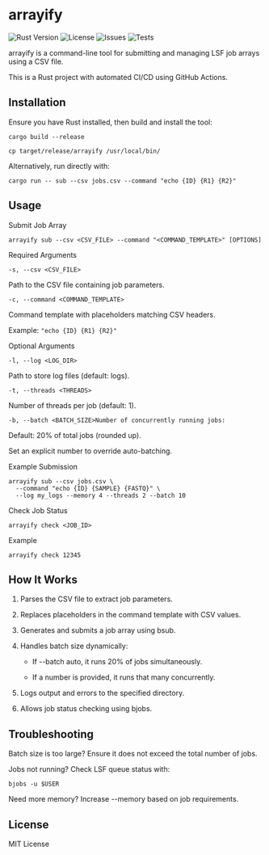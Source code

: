 # arrayify

![Rust Version](https://img.shields.io/badge/Rust-1.85.0-blue?style=flat-square)
![License](https://img.shields.io/badge/License-MIT-green?style=flat-square)
![Issues](https://img.shields.io/github/issues/SamD28/arrayify)
![Tests](https://github.com/SamD28/arrayify/actions/workflows/rust.yml/badge.svg)

arrayify is a command-line tool for submitting and managing LSF job arrays using a CSV file.

This is a Rust project with automated CI/CD using GitHub Actions.

## Installation

Ensure you have Rust installed, then build and install the tool:

```
cargo build --release
```
```
cp target/release/arrayify /usr/local/bin/
```

Alternatively, run directly with:

```
cargo run -- sub --csv jobs.csv --command "echo {ID} {R1} {R2}"
```

## Usage

Submit Job Array

```
arrayify sub --csv <CSV_FILE> --command "<COMMAND_TEMPLATE>" [OPTIONS]
```

Required Arguments

```
-s, --csv <CSV_FILE>
```

Path to the CSV file containing job parameters.

```
-c, --command <COMMAND_TEMPLATE>
```

Command template with placeholders matching CSV headers.

Example: ```"echo {ID} {R1} {R2}"```

Optional Arguments

```
-l, --log <LOG_DIR>
```

Path to store log files (default: logs).

```
-t, --threads <THREADS>
```

Number of threads per job (default: 1).

```
-b, --batch <BATCH_SIZE>Number of concurrently running jobs:
```

Default: 20% of total jobs (rounded up).

Set an explicit number to override auto-batching.

Example Submission

```
arrayify sub --csv jobs.csv \
  --command "echo {ID} {SAMPLE} {FASTQ}" \
  --log my_logs --memory 4 --threads 2 --batch 10
```

Check Job Status

```
arrayify check <JOB_ID>
```

Example

```
arrayify check 12345
```

## How It Works

1. Parses the CSV file to extract job parameters.

2. Replaces placeholders in the command template with CSV values.

3. Generates and submits a job array using bsub.

4. Handles batch size dynamically:

    - If --batch auto, it runs 20% of jobs simultaneously.

    - If a number is provided, it runs that many concurrently.

5. Logs output and errors to the specified directory.

6. Allows job status checking using bjobs.

## Troubleshooting

Batch size is too large? Ensure it does not exceed the total number of jobs.

Jobs not running? Check LSF queue status with:

```
bjobs -u $USER
```

Need more memory? Increase --memory based on job requirements.

## License

MIT License
